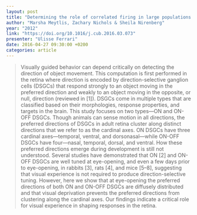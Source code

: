```yaml
---
layout: post
title: "Determining the role of correlated firing in large populations of neurons using white noise and natural scene stimuli"
author: "Marsha Meytlis, Zachary Nichols & Sheila Nirenberg"
year: "2012"
link: "https://doi.org/10.1016/j.cub.2016.03.073"
presenter: "Ulisse Ferrari"
date: 2016-04-27 09:30:00 +0200
categories: article
---
```


> Visually guided behavior can depend critically on detecting the direction of
> object movement. This computation is first performed in the retina where
> direction is encoded by direction-selective ganglion cells (DSGCs) that
> respond strongly to an object moving in the preferred direction and weakly to
> an object moving in the opposite, or null, direction (reviewed in [1]). DSGCs
> come in multiple types that are classified based on their morphologies,
> response properties, and targets in the brain. This study focuses on two
> types—ON and ON-OFF DSGCs. Though animals can sense motion in all directions,
> the preferred directions of DSGCs in adult retina cluster along distinct
> directions that we refer to as the cardinal axes. ON DSGCs have three cardinal
> axes—temporal, ventral, and dorsonasal—while ON-OFF DSGCs have four—nasal,
> temporal, dorsal, and ventral. How these preferred directions emerge during
> development is still not understood. Several studies have demonstrated that
> ON [2] and ON-OFF DSGCs are well tuned at eye-opening, and even a few days
> prior to eye-opening, in rabbits [3], rats [4], and mice [5–8], suggesting
> that visual experience is not required to produce direction-selective tuning.
> However, here we show that at eye-opening the preferred directions of both ON
> and ON-OFF DSGCs are diffusely distributed and that visual deprivation
> prevents the preferred directions from clustering along the cardinal axes. Our
> findings indicate a critical role for visual experience in shaping responses
> in the retina.
